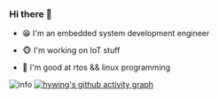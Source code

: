 ### Hi there 👋

- 😁 I'm an embedded system development engineer

- 🐵 I'm working on IoT stuff

- 👀 I'm good at rtos && linux programming

  
![info](https://github-readme-stats.vercel.app/api?username=hywing&show_icons=true&count_private=true&hide=prs&theme=default_repocard)
[![hywing's github activity graph](https://github-readme-activity-graph.vercel.app/graph?username=hywing&theme=xcode)](https://github.com/ashutosh00710/github-readme-activity-graph)




<!--
**hywing/hywing** is a ✨ _special_ ✨ repository because its `README.md` (this file) appears on your GitHub profile.

Here are some ideas to get you started:

- 🔭 I’m currently working on ...
- 🌱 I’m currently learning ...
- 👯 I’m looking to collaborate on ...
- 🤔 I’m looking for help with ...
- 💬 Ask me about ...
- 📫 How to reach me: ...
- 😄 Pronouns: ...
- ⚡ Fun fact: ...
-->
